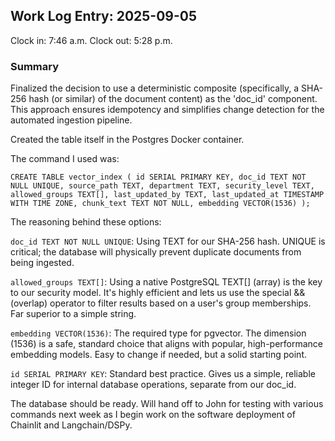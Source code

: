 ## Work Log Entry: 2025-09-05

Clock in: 7:46 a.m.
Clock out: 5:28 p.m.

### Summary

Finalized the decision to use a deterministic composite (specifically, a SHA-256 hash (or similar) of the document content) as the 'doc_id' component. This approach ensures idempotency and simplifies change detection for the automated ingestion pipeline.

Created the table itself in the Postgres Docker container. 

The command I used was:

`CREATE TABLE vector_index (
    id SERIAL PRIMARY KEY,
    doc_id TEXT NOT NULL UNIQUE,
    source_path TEXT,
    department TEXT,
    security_level TEXT,
    allowed_groups TEXT[],
    last_updated_by TEXT,
    last_updated_at TIMESTAMP WITH TIME ZONE,
    chunk_text TEXT NOT NULL,
    embedding VECTOR(1536)
);`

The reasoning behind these options:

`doc_id TEXT NOT NULL UNIQUE`: Using TEXT for our SHA-256 hash. UNIQUE is critical; the database will physically prevent duplicate documents from being ingested. 

`allowed_groups TEXT[]`: Using a native PostgreSQL TEXT[] (array) is the key to our security model. It's highly efficient and lets us use the special && (overlap) operator to filter results based on a user's group memberships. Far superior to a simple string.

`embedding VECTOR(1536)`: The required type for pgvector. The dimension (1536) is a safe, standard choice that aligns with popular, high-performance embedding models. Easy to change if needed, but a solid starting point.

`id SERIAL PRIMARY KEY`: Standard best practice. Gives us a simple, reliable integer ID for internal database operations, separate from our doc_id.

The database should be ready. Will hand off to John for testing with various commands next week as I begin work on the software deployment of Chainlit and Langchain/DSPy.